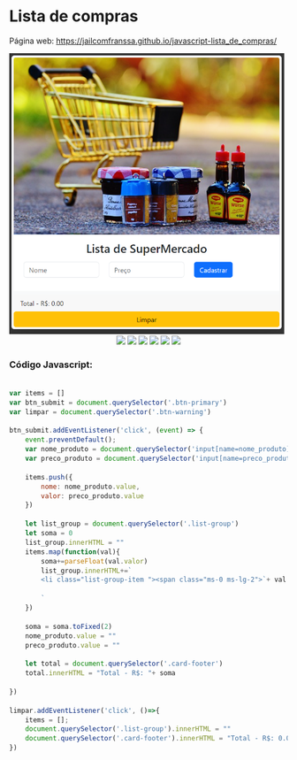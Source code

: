 # Lista de compras

Página web: <https://jailcomfranssa.github.io/javascript-lista_de_compras/>


<img src="https://github.com/jailcomfranssa/javascript-lista_de_compras/blob/main/img/listaCompras.png" width="500" />

<div style="display: inline_block" align="center">
    <img src="https://img.shields.io/badge/LinkedIn-0077B5?style=for-the-badge&logo=linkedin&logoColor=white" />
    <img src="https://img.shields.io/badge/JavaScript-F7DF1E?style=for-the-badge&logo=javascript&logoColor=black"/>
    <img src="https://img.shields.io/badge/HTML5-E34F26?style=for-the-badge&logo=html5&logoColor=white"/>
    <img src="https://img.shields.io/badge/CSS3-1572B6?style=for-the-badge&logo=css3&logoColor=white"/>
    <img src="https://img.shields.io/badge/Bootstrap-563D7C?style=for-the-badge&logo=bootstrap&logoColor=white"/>
    <img src="https://img.shields.io/badge/Visual_Studio-5C2D91?style=for-the-badge&logo=visual%20studio&logoColor=white"/> 
    
</div>

### Código Javascript:
~~~javascript

var items = []
var btn_submit = document.querySelector('.btn-primary')
var limpar = document.querySelector('.btn-warning')

btn_submit.addEventListener('click', (event) => {
    event.preventDefault();
    var nome_produto = document.querySelector('input[name=nome_produto]')
    var preco_produto = document.querySelector('input[name=preco_produto]')
    
    items.push({
        nome: nome_produto.value,
        valor: preco_produto.value
    })

    let list_group = document.querySelector('.list-group')
    let soma = 0
    list_group.innerHTML = ""
    items.map(function(val){
        soma+=parseFloat(val.valor)
        list_group.innerHTML+=`
        <li class="list-group-item "><span class="ms-0 ms-lg-2">`+ val.nome +`</span> <span class="ms-0 ms-lg-5 badge text-bg-success">R$:`+ val.valor +`</span></li>
        
        `
    })

    soma = soma.toFixed(2)
    nome_produto.value = ""
    preco_produto.value = ""
    
    let total = document.querySelector('.card-footer')
    total.innerHTML = "Total - R$: "+ soma

})

limpar.addEventListener('click', ()=>{
    items = [];
    document.querySelector('.list-group').innerHTML = ""
    document.querySelector('.card-footer').innerHTML = "Total - R$: 0.00"
})
 
~~~
